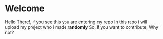 # Welcome #
Hello There!, If you see this you are entering my repo
In this repo i will upload my project who i made **randomly**
So, If you want to contribute, Why not?
